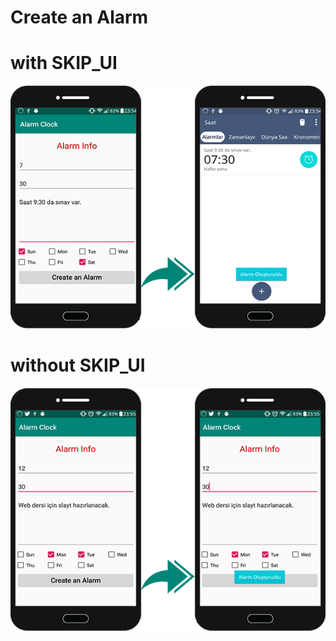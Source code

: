 # Create an Alarm

# with SKIP_UI
![screenshot](https://github.com/MehmetAliSicak/AndroidApplicationDevelopmentWithKotlin/blob/master/IntentApp/AlarmClock/appimage/create%20alarm%20with%20skip_ui.png?raw=true)

# without SKIP_UI
![screenshot](https://github.com/MehmetAliSicak/AndroidApplicationDevelopmentWithKotlin/blob/master/IntentApp/AlarmClock/appimage/create%20alarm%20without%20skip_ui.png?raw=true)
